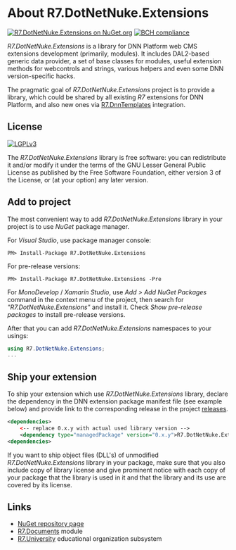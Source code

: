 # About R7.DotNetNuke.Extensions

[![R7.DotNetNuke.Extensions on NuGet.org](https://img.shields.io/nuget/v/R7.DotNetNuke.Extensions.svg)](https://www.nuget.org/packages/R7.DotNetNuke.Extensions)
[![BCH compliance](https://bettercodehub.com/edge/badge/roman-yagodin/R7.DotNetNuke.Extensions)](https://bettercodehub.com/)

*R7.DotNetNuke.Extensions* is a library for DNN Platform web CMS extensions development (primarily, modules). 
It includes DAL2-based generic data provider, a set of base classes for modules, 
useful extension methods for webcontrols and strings, various helpers and even some DNN version-specific hacks.

The pragmatic goal of *R7.DotNetNuke.Extensions* project is to provide a library, which could be shared
by all existing *R7* extensions for DNN Platform, and also new ones via 
[R7.DnnTemplates](https://github.com/roman-yagodin/R7.DnnTemplates) integration.

## License

[![LGPLv3](http://www.gnu.org/graphics/lgplv3-147x51.png)](http://www.gnu.org/licenses/lgpl.txt)

The *R7.DotNetNuke.Extensions* library is free software: you can redistribute it and/or modify it under the terms of 
the GNU Lesser General Public License as published by the Free Software Foundation, either version 3 of the License, 
or (at your option) any later version.

## Add to project

The most convenient way to add *R7.DotNetNuke.Extensions* library in your project is to use *NuGet* package manager.

For *Visual Studio*, use package manager console:

```Shell
PM> Install-Package R7.DotNetNuke.Extensions
```
For pre-release versions:

```Shell
PM> Install-Package R7.DotNetNuke.Extensions -Pre
```

For *MonoDevelop* / *Xamarin Studio*, use *Add &gt; Add NuGet Packages* command in the context menu of the project,
then search for *"R7.DotNetNuke.Extensions"* and install it. Check *Show pre-release packages* to install pre-release versions.

After that you can add *R7.DotNetNuke.Extensions* namespaces to your usings:

```C#
using R7.DotNetNuke.Extensions;
...
```

## Ship your extension

To ship your extension which use *R7.DotNetNuke.Extensions* library, declare the dependency in the DNN extension package 
manifest file (see example below) and provide link to the corresponding release in the project
[releases](https://github.com/roman-yagodin/R7.DotNetNuke.Extensions/releases).

```XML
<dependencies>
    <-- replace 0.x.y with actual used library version -->
    <dependency type="managedPackage" version="0.x.y">R7.DotNetNuke.Extensions</dependency>
<dependencies>
```

If you want to ship object files (DLL's) of unmodified *R7.DotNetNuke.Extensions* library in your package, 
make sure that you also include copy of library license and give prominent notice with each copy of your package 
that the library is used in it and that the library and its use are covered by its license.

## Links

- [NuGet repository page](https://www.nuget.org/packages/R7.DotNetNuke.Extensions)
- [R7.Documents](https://github.com/roman-yagodin/R7.Documents) module
- [R7.University](https://github.com/roman-yagodin/R7.University) educational organization subsystem
